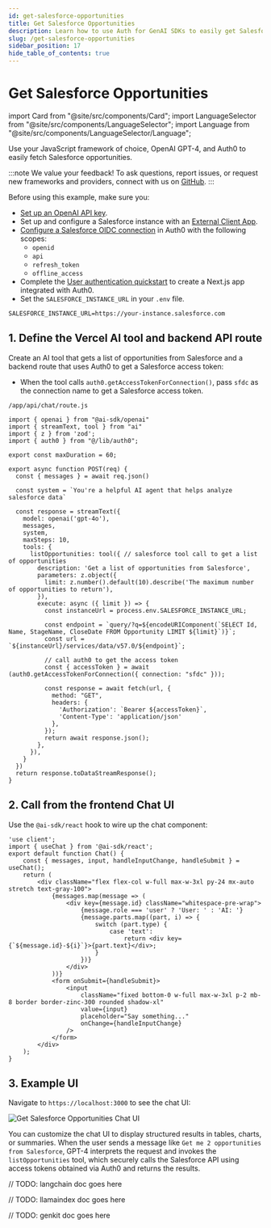 ```yaml
---
id: get-salesforce-opportunities
title: Get Salesforce Opportunities
description: Learn how to use Auth for GenAI SDKs to easily get Salesforce opportunities.
slug: /get-salesforce-opportunities
sidebar_position: 17
hide_table_of_contents: true
---
```


# Get Salesforce Opportunities

import Card from "@site/src/components/Card";
import LanguageSelector from "@site/src/components/LanguageSelector";
import Language from "@site/src/components/LanguageSelector/Language";

Use your JavaScript framework of choice, OpenAI GPT-4, and Auth0 to easily fetch Salesforce opportunities.

:::note
We value your feedback! To ask questions, report issues, or request new frameworks and providers, connect with us on [GitHub](https://github.com/auth0/auth-for-genai).
:::

<LanguageSelector>
  <Language id="js" name="Next.js" icon="nextjs.svg">

  <Card headerText="Prerequisites">

  Before using this example, make sure you:

  - [Set up an OpenAI API key](https://platform.openai.com/docs/quickstart?api-mode=chat).
  - Set up and configure a Salesforce instance with an [External Client App](https://help.salesforce.com/s/articleView?id=xcloud.external_client_apps.htm&type=5).
  - [Configure a Salesforce OIDC connection](https://auth0.com/docs/authenticate/identity-providers/enterprise-identity-providers/oidc) in Auth0 with the following scopes:
    - `openid`
    - `api`
    - `refresh_token`
    - `offline_access`
  - Complete the [User authentication quickstart](user-authentication) to create a Next.js app integrated with Auth0.
  - Set the `SALESFORCE_INSTANCE_URL` in your `.env` file.
  ```env
  SALESFORCE_INSTANCE_URL=https://your-instance.salesforce.com
  ```

  </Card>

  ## 1. Define the Vercel AI tool and backend API route

  Create an AI tool that gets a list of opportunities from Salesforce and a backend route that uses Auth0 to get a Salesforce access token:
  - When the tool calls `auth0.getAccessTokenForConnection()`, pass `sfdc` as the connection name to get a Salesforce access token.

  ```tsx
  /app/api/chat/route.js

  import { openai } from "@ai-sdk/openai"
  import { streamText, tool } from "ai"
  import { z } from 'zod';
  import { auth0 } from "@/lib/auth0";

  export const maxDuration = 60;

  export async function POST(req) {
    const { messages } = await req.json()

    const system = `You're a helpful AI agent that helps analyze salesforce data`

    const response = streamText({
      model: openai('gpt-4o'),
      messages,
      system,
      maxSteps: 10,
      tools: {
        listOpportunities: tool({ // salesforce tool call to get a list of opportunities
          description: 'Get a list of opportunities from Salesforce',
          parameters: z.object({
            limit: z.number().default(10).describe('The maximum number of opportunities to return'),
          }),
          execute: async ({ limit }) => {
            const instanceUrl = process.env.SALESFORCE_INSTANCE_URL;

            const endpoint = `query/?q=${encodeURIComponent(`SELECT Id, Name, StageName, CloseDate FROM Opportunity LIMIT ${limit}`)}`;
            const url = `${instanceUrl}/services/data/v57.0/${endpoint}`;

            // call auth0 to get the access token
            const { accessToken } = await (auth0.getAccessTokenForConnection({ connection: "sfdc" }));

            const response = await fetch(url, {
              method: "GET",
              headers: {
                'Authorization': `Bearer ${accessToken}`,
                'Content-Type': 'application/json'
              },
            });
            return await response.json();
          },
        }),
      }
    })
    return response.toDataStreamResponse();
  }
  ```

  ## 2. Call from the frontend Chat UI

  Use the `@ai-sdk/react` hook to wire up the chat component:

  ```tsx
  'use client';
  import { useChat } from '@ai-sdk/react';
  export default function Chat() {
      const { messages, input, handleInputChange, handleSubmit } = useChat();
      return (
          <div className="flex flex-col w-full max-w-3xl py-24 mx-auto stretch text-gray-100">
              {messages.map(message => (
                  <div key={message.id} className="whitespace-pre-wrap">
                      {message.role === 'user' ? 'User: ' : 'AI: '}
                      {message.parts.map((part, i) => {
                          switch (part.type) {
                              case 'text':
                                  return <div key={`${message.id}-${i}`}>{part.text}</div>;
                          }
                      })}
                  </div>
              ))}
              <form onSubmit={handleSubmit}>
                  <input
                      className="fixed bottom-0 w-full max-w-3xl p-2 mb-8 border border-zinc-300 rounded shadow-xl"
                      value={input}
                      placeholder="Say something..."
                      onChange={handleInputChange}
                  />
              </form>
          </div>
      );
  }
  ```

  ## 3. Example UI

  Navigate to `https://localhost:3000` to see the chat UI:

  ![Get Salesforce Opportunities Chat UI](/img/get_salesforce_opportunities_chat_ui.png)

  You can customize the chat UI to display structured results in tables, charts, or summaries. When the user sends a message like `Get me 2 opportunities from Salesforce`, GPT-4 interprets the request and invokes the `listOpportunities` tool, which securely calls the Salesforce API using access tokens obtained via Auth0 and returns the results.


  </Language>
  <Language id="langchain" name="LangChain" icon="langchain.svg" disabled={true}>

  // TODO: langchain doc goes here

  </Language>
  <Language id="llamaindex" name="LlamaIndex" icon="llamadex.svg" disabled={true}>

  // TODO: llamaindex doc goes here

  </Language>
  <Language id="genkit" name="GenKit" icon="genkit.svg" disabled={true}>

  // TODO: genkit doc goes here

  </Language>

</LanguageSelector>
